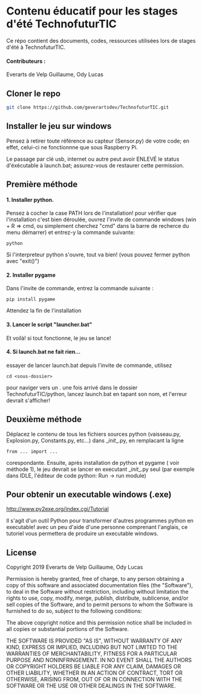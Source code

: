 # Contenu éducatif pour les stages d'été TechnofuturTIC
Ce répo contient des documents, codes, ressources utilisées lors de stages d'été à TechnofuturTIC.

#### Contributeurs :
Everarts de Velp Guillaume, Ody Lucas

## Cloner le repo
```Bash
git clone https://github.com/geverartsdev/TechnofuturTIC.git
```

## Installer le jeu sur windows

Pensez à retirer toute référence au capteur (Sensor.py) de votre code; en effet, celui-ci ne fonctionnne que sous Raspberry Pi.

Le passage par clé usb, internet ou autre peut avoir ENLEVÉ le status d'éxécutable à launch.bat; assurez-vous de restaurer cette permission.

## Première méthode
####  1. Installer python.
Pensez à cocher la case PATH lors de l'installation!
pour vérifier que l'installation c'est bien déroulée, ouvrez l'invite de commande windows (win + R => cmd, ou simplement cherchez "cmd" dans la barre de recherce du menu démarrer) et entrez-y la commande suivante: 

    python

 Si l'interpreteur python s'ouvre, tout va bien! (vous pouvez fermer python avec "exit()")
#### 2. Installer pygame
Dans l'invite de commande, entrez la commande suivante : 

    pip install pygame
    
Attendez la fin de l'installation
#### 3. Lancer le script "launcher.bat"
Et voilà! si tout fonctionne, le jeu se lance!

#### 4. Si launch.bat ne fait rien...
essayer de lancer launch.bat depuis l'invite de commande, utilisez
    
    cd <sous-dossier>
    
pour naviger vers un <sous-dossier>. une fois arrivé dans le dossier TechnofuturTIC/python, lancez launch.bat en tapant son nom, et l'erreur devrait s'afficher!

## Deuxième méthode
Déplacez le contenu de tous les fichiers sources python (vaisseau.py, Explosion.py, Constants.py, etc...) dans \__init__.py, en remplacant la ligne 

    from ... import ...
    
corespondante. Ensuite, après installation de python et pygame ( voir méthode 1), le jeu devrait se lancer en executant \__init__.py seul (par exemple dans IDLE, l'éditeur de code python: Run -> run module)
## Pour obtenir un executable windows (.exe)
http://www.py2exe.org/index.cgi/Tutorial

Il s'agit d'un outil Python pour transformer d'autres programmes python en executable! avec un peu d'aide d'une personne comprenant l'anglais, ce tutoriel vous permettera de produire un executable windows.

## License
Copyright 2019 Everarts de Velp Guillaume, Ody Lucas

Permission is hereby granted, free of charge, to any person obtaining a copy of this software and associated documentation files (the "Software"), to deal in the Software without restriction, including without limitation the rights to use, copy, modify, merge, publish, distribute, sublicense, and/or sell copies of the Software, and to permit persons to whom the Software is furnished to do so, subject to the following conditions:

The above copyright notice and this permission notice shall be included in all copies or substantial portions of the Software.

THE SOFTWARE IS PROVIDED "AS IS", WITHOUT WARRANTY OF ANY KIND, EXPRESS OR IMPLIED, INCLUDING BUT NOT LIMITED TO THE WARRANTIES OF MERCHANTABILITY, FITNESS FOR A PARTICULAR PURPOSE AND NONINFRINGEMENT. IN NO EVENT SHALL THE AUTHORS OR COPYRIGHT HOLDERS BE LIABLE FOR ANY CLAIM, DAMAGES OR OTHER LIABILITY, WHETHER IN AN ACTION OF CONTRACT, TORT OR OTHERWISE, ARISING FROM, OUT OF OR IN CONNECTION WITH THE SOFTWARE OR THE USE OR OTHER DEALINGS IN THE SOFTWARE.
